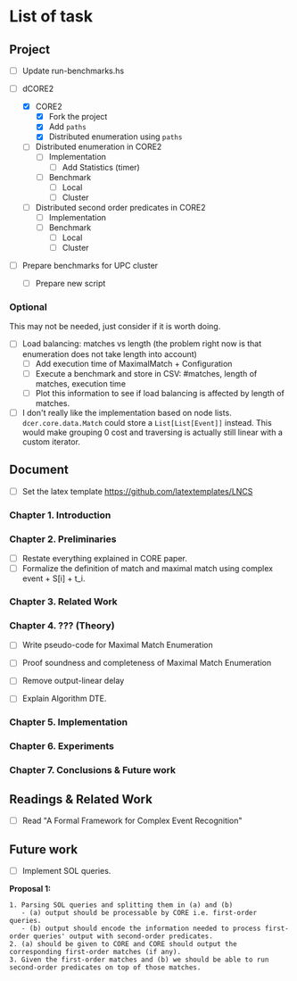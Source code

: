 # List of task

## Project

- [ ] Update run-benchmarks.hs

- [ ] dCORE2
  - [X] CORE2
    - [X] Fork the project
    - [X] Add `paths`
    - [X] Distributed enumeration using `paths`
  - [ ] Distributed enumeration in CORE2
    - [ ] Implementation
      - [ ] Add Statistics (timer)
    - [ ] Benchmark
      - [ ] Local
      - [ ] Cluster
  - [ ] Distributed second order predicates in CORE2
    - [ ] Implementation
    - [ ] Benchmark
      - [ ] Local
      - [ ] Cluster

- [ ] Prepare benchmarks for UPC cluster
  - [ ] Prepare new script

### Optional

This may not be needed, just consider if it is worth doing.

- [ ] Load balancing: matches vs length (the problem right now is that enumeration does not take length into account)
  - [ ] Add execution time of MaximalMatch + Configuration
  - [ ] Execute a benchmark and store in CSV: #matches, length of matches, execution time
  - [ ] Plot this information to see if load balancing is affected by length of matches.

- [ ] I don't really like the implementation based on node lists. `dcer.core.data.Match` could store a `List[List[Event]]` instead. This would make grouping 0 cost and traversing is actually still linear with a custom iterator.

## Document

- [ ] Set the latex template https://github.com/latextemplates/LNCS

### Chapter 1. Introduction

### Chapter 2. Preliminaries

- [ ] Restate everything explained in CORE paper.
- [ ] Formalize the definition of match and maximal match using complex event + S[i] + t_i.

### Chapter 3. Related Work

### Chapter 4. ??? (Theory)

- [ ] Write pseudo-code for Maximal Match Enumeration
- [ ] Proof soundness and completeness of Maximal Match Enumeration

- [ ] Remove output-linear delay
- [ ] Explain Algorithm DTE.

### Chapter 5. Implementation

### Chapter 6. Experiments

### Chapter 7. Conclusions & Future work

## Readings & Related Work

- [ ] Read "A Formal Framework for Complex Event Recognition"

## Future work

- [ ] Implement SOL queries.

**Proposal 1:**

```
1. Parsing SOL queries and splitting them in (a) and (b)
   - (a) output should be processable by CORE i.e. first-order queries.
   - (b) output should encode the information needed to process first-order queries' output with second-order predicates.
2. (a) should be given to CORE and CORE should output the corresponding first-order matches (if any).
3. Given the first-order matches and (b) we should be able to run second-order predicates on top of those matches.
```
